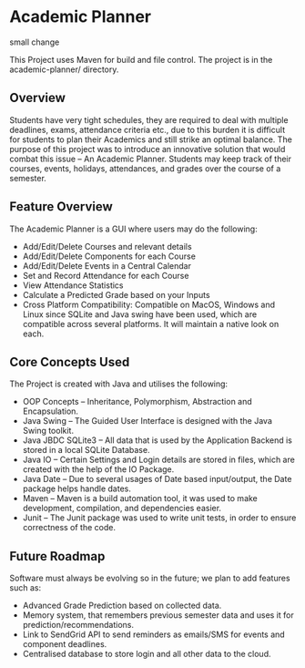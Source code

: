# Academic Planner

small change

This Project uses Maven for build and file control. The project is in the academic-planner/ directory.

## Overview

Students have very tight schedules, they are required to deal with multiple deadlines, exams, attendance criteria etc., due to this burden it is difficult for students to plan their Academics and still strike an optimal balance. 
The purpose of this project was to introduce an innovative solution that would combat this issue – An Academic Planner. Students may keep track of their courses, events, holidays, attendances, and grades over the course of a semester.

## Feature Overview
The Academic Planner is a GUI where users may do the following:

* Add/Edit/Delete Courses and relevant details
* Add/Edit/Delete Components for each Course
* Add/Edit/Delete Events in a Central Calendar
* Set and Record Attendance for each Course
* View Attendance Statistics
* Calculate a Predicted Grade based on your Inputs
* Cross Platform Compatibility: Compatible on MacOS, Windows and Linux since SQLite and Java swing have been used, which are compatible across several platforms. It will maintain a native look on each.


## Core Concepts Used
The Project is created with Java and utilises the following:

* OOP Concepts – Inheritance, Polymorphism, Abstraction and Encapsulation.
* Java Swing – The Guided User Interface is designed with the Java Swing toolkit.
* Java JBDC SQLite3 – All data that is used by the Application Backend is stored in a local SQLite Database.
* Java IO – Certain Settings and Login details are stored in files, which are created with the help of the IO Package.
* Java Date – Due to several usages of Date based input/output, the Date package helps handle dates.
* Maven – Maven is a build automation tool, it was used to make development, compilation, and dependencies easier.
* Junit – The Junit package was used to write unit tests, in order to ensure correctness of the code.

## Future Roadmap
Software must always be evolving so in the future; we plan to add features such as:

* Advanced Grade Prediction based on collected data.
* Memory system, that remembers previous semester data and uses it for prediction/recommendations.
* Link to SendGrid API to send reminders as emails/SMS for events and component deadlines.
* Centralised database to store login and all other data to the cloud.

